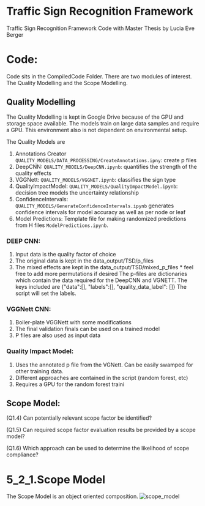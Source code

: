 # Traffic Sign Recognition Framework
Traffic Sign Recognition Framework Code with Master Thesis by Lucia Eve Berger

# Code: 

Code sits in the CompiledCode Folder. There are two modules of interest. The Quality Modelling and the Scope Modelling.

## Quality Modelling

The Quality Modelling is kept in Google Drive because of the GPU and storage space available. The models train on large data samples and require a GPU. This environment also is not dependent on environmental setup.

The Quality Models are 

1.	Annotations Creator `QUALITY_MODELS/DATA_PROCESSING/CreateAnnotations.ipny`: create p files
2.	DeepCNN: `QUALITY_MODELS/DeepCNN.ipynb`: quantifies the strength of the quality effects 
3.	VGGNett: `QUALITY_MODELS/VGGNET.ipynb`: classifies the sign type 
4.	QualityImpactModel: `QUALITY_MODELS/QualityImpactModel.ipynb`: decision tree models the uncertainty relationship
5.	ConfidenceIntervals: `QUALITY_MODELS/GenerateConfidenceIntervals.ipynb` generates confidence intervals for model accuracy as well as per node or leaf
6. Model Predictions: Template file for making randomized predictions from H files `ModelPredictions.ipynb`.


### DEEP CNN: 
1.	Input data is the quality factor of choice 
2.	The original data is kept in the data_output/TSD/p_files
3.	The mixed effects are kept in the data_output/TSD/mixed_p_files * feel free to add more permutations if desired
The p-files are dictionaries which contain the data required for the DeepCNN and VGNETT. 
The keys included are {"data":[], "labels":[], "quality_data_label": []}
The script will set the labels. 

### VGGNett CNN: 
1.	Boiler-plate VGGNett with some modifications
2.	The final validation finals can be used on a trained model
3.	P files are also used as input data 

### Quality Impact Model:
1.	Uses the annotated p file from the VGNett. Can be easily swamped for other training data.
2.	Different approaches are contained in the script (random forest, etc)
3.	Requires a GPU for the random forest traini



## Scope Model: 

(Q1.4) Can potentially relevant scope factor be identified?

(Q1.5) Can required scope factor evaluation results be provided by a scope model?

(Q1.6) Which approach can be used to determine the likelihood of scope compliance?  


# 5_2_1.Scope Model 
The Scope Model is an object oriented composition.
![scope_model](https://github.com/luciaeveberger/tsr_uncertainy_framework/blob/master/design_figures/scope_model.png) 
